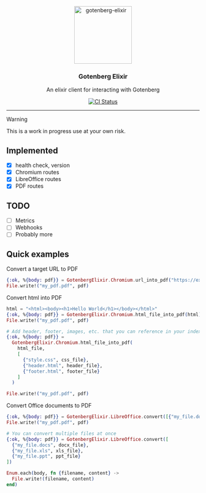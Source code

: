 <p align="center">
  <img width="150" alt="gotenberg-elixir" src="https://github.com/user-attachments/assets/aab9459b-c73c-4631-8d04-4c615715eaae"  />
  <h3 align="center">Gotenberg Elixir</h3>
  <p align="center">An elixir client for interacting with Gotenberg</p>
</p>

<p align="center">
  <a href="https://github.com/etiennelacoursiere/gotenberg-elixir/actions">
    <img alt="CI Status" src="https://github.com/etiennelacoursiere/gotenberg-elixir/actions/workflows/ci.yml/badge.svg">
  </a>
</p>

---

> [!WARNING]
> This is a work in progress use at your own risk.

## Implemented
- [x] health check, version
- [x] Chromium routes
- [x] LibreOffice routes
- [X] PDF routes

## TODO
- [ ] Metrics
- [ ] Webhooks
- [ ] Probably more

## Quick examples
Convert a target URL to PDF
```elixir
{:ok, %{body: pdf}} = GotenbergElixir.Chromium.url_into_pdf("https://example.com")
File.write!("my_pdf.pdf", pdf)
```

Convert html into PDF
```elixir
html = "<html><body><h1>Hello World</h1></body></html>"
{:ok, %{body: pdf}} = GotenbergElixir.Chromium.html_file_into_pdf(html)
File.write!("my_pdf.pdf", pdf)

# Add header, footer, images, etc. that you can reference in your index.html
{:ok, %{body: pdf}} =
  GotenbergElixir.Chromium.html_file_into_pdf(
    html_file,
    [
      {"style.css", css_file},
      {"header.html", header_file},
      {"footer.html", footer_file}
    ]
  )

File.write!("my_pdf.pdf", pdf)
```

Convert Office documents to PDF
```elixir
{:ok, %{body: pdf}} = GotenbergElixir.LibreOffice.convert([{"my_file.docs", docx_file}])
File.write!("my_pdf.pdf", pdf)

# You can convert multiple files at once
{:ok, %{body: pdf}} = GotenbergElixir.LibreOffice.convert([
  {"my_file.docs", docx_file},
  {"my_file.xls", xls_file},
  {"my_file.ppt", ppt_file}
])

Enum.each(body, fn {filename, content} ->
  File.write!(filename, content)
end)
```
